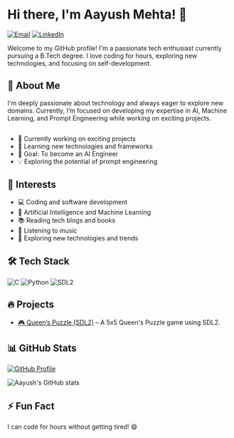 # Hi there, I'm Aayush Mehta! 👋
[![Email](https://img.shields.io/badge/-aayushmehta25466%40gmail.com-red?style=flat&logo=gmail&logoColor=white)](mailto:aayushmehta25466@gmail.com)
[![LinkedIn](https://img.shields.io/badge/-Aayush%20Mehta-blue?style=flat&logo=Linkedin&logoColor=white&link=https://www.linkedin.com/in/aayush-mehta404/)](https://www.linkedin.com/in/aayush-mehta404/)

Welcome to my GitHub profile! I'm a passionate tech enthusiast currently pursuing a B.Tech degree. I love coding for hours, exploring new technologies, and focusing on self-development.



## 🚀 About Me
I'm deeply passionate about technology and always eager to explore new domains. Currently, I’m focused on developing my expertise in AI, Machine Learning, and Prompt Engineering while working on exciting projects.
## 
- 🔭 Currently working on exciting projects
- 🌱 Learning new technologies and frameworks
- 🎯 Goal: To become an AI Engineer
- 💡 Exploring the potential of prompt engineering

## 📌 Interests
- 💻 Coding and software development  
- 🤖 Artificial Intelligence and Machine Learning  
- 📚 Reading tech blogs and books  
- 🎵 Listening to music  
- 🚀 Exploring new technologies and trends  

## 🛠 Tech Stack  
![C](https://img.shields.io/badge/-C-00599C?style=flat&logo=c&logoColor=white)
![Python](https://img.shields.io/badge/-Python-3776AB?style=flat&logo=python&logoColor=white)
![SDL2](https://img.shields.io/badge/-SDL2-073C78?style=flat&logo=SimpleDirectMediaLayer&logoColor=white)

## 🔥 Projects  
- [🎮 Queen’s Puzzle (SDL2)](github.com/yourprojectlink) – A 5x5 Queen's Puzzle game using SDL2.  

## 📊 GitHub Stats  
[![GitHub Profile](https://img.shields.io/badge/GitHub-Profile-black?style=flat&logo=github)](https://github.com/aayushmehta25466/)

![Aayush's GitHub stats](https://github-readme-stats.vercel.app/api?username=aayushmehta25466&show_icons=true&theme=tokyonight)



## ⚡ Fun Fact  
I can code for hours without getting tired! 😄

